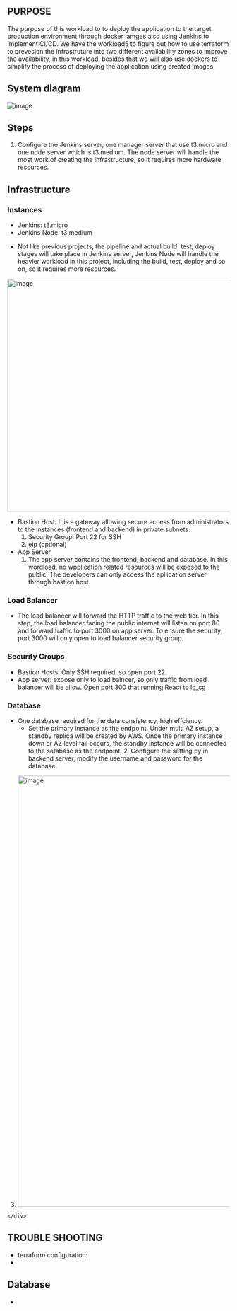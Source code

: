 ## PURPOSE
The purpose of this workload to to deploy the application to the target production environment through docker iamges also using Jenkins to implement CI/CD. We have the workload5 to figure out how to use terraform to prevesion the infrastruture into two different availability zones to improve the availability, in this workload, besides that we will also use dockers to simplify the process of deploying the application using created images. 
## System diagram
<div>
  
![image](https://github.com/user-attachments/assets/ce222c1d-3061-4cd8-b6b4-161b67f0fc8e)

</div> 

## Steps
1. Configure the Jenkins server, one manager server that use t3.micro and one node server which is t3.medium. The node server will handle the most work of creating the infrastructure, so it requires more hardware resources.
## Infrastructure
### Instances
* Jenkins: t3.micro
* Jenkins Node: t3.medium
-  Not like previous projects, the pipeline and actual build, test, deploy stages will take place in Jenkins server, Jenkins Node will handle the heavier workload in this project, including the build, test, deploy and so on, so it requires more resources.
<div>
  <img width="527" alt="image" src="https://github.com/user-attachments/assets/0b57e383-874e-48e8-83a4-1da69d43d0e7">

</div>  

* Bastion Host: It is a gateway allowing secure access from administrators to the instances (frontend and backend) in private subnets.  
  1.  Security Group: Port 22 for SSH
  2.  eip (optional)
* App Server
  1. The app server contains the frontend, backend and database. In this wordload, no wpplication related resources will be exposed to the public. The developers can only access the apllication server through bastion host.
### Load Balancer
  * The load balancer will forward the HTTP traffic to the web tier. In this step, the load balancer facing the public internet will listen on port 80 and forward traffic to port 3000 on app server. To ensure the security, port 3000 will only open to load balancer security group.
### Security Groups
* Bastion Hosts: Only SSH required, so open port 22.
* App server: expose only to load balncer, so only traffic from load balancer will be allow. Open port 300 that running React to lg_sg

### Database  
 * One database reuqired for the data consistency, high effciency.
   - Set the primary instance as the endpoint. Under multi AZ setup, a standby replica will be created by AWS. Once the primary instance down or AZ level fail occurs, the standby instance will be connected to the satabase as the endpoint.  2. Configure the setting.py in backend server, modify the username and password for the database.
  3. <div>  
   
      <img width="975" alt="image" src="https://github.com/user-attachments/assets/4bae5365-b46b-45d0-9284-0503eb2898e0">

    </div>  
  
  ## TROUBLE SHOOTING
  * terraform configuration:
  * 
 
## Database  
*

